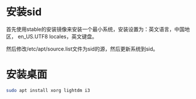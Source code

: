 # 安装sid
首先使用stable的安装镜像来安装一个最小系统，安装设置为：英文语言，中国地区，
en_US.UTF8 locales，英文键盘。

然后修改/etc/apt/source.list文件为sid的源，然后更新系统到sid。

# 安装桌面
```sh
sudo apt install xorg lightdm i3
```